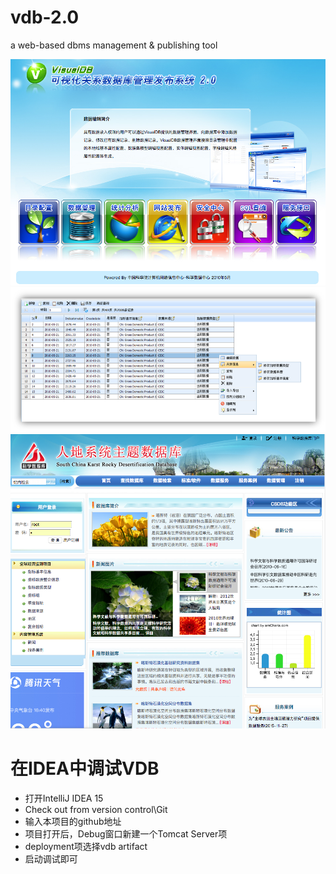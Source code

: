 # vdb-2.0
a web-based dbms management &amp; publishing tool


<img src='docs/screen1.png'>

<img src='docs/screen2.png'>

<img src='docs/screen3.png'>

# 在IDEA中调试VDB

* 打开IntelliJ IDEA 15
* Check out from version control\Git
* 输入本项目的github地址
* 项目打开后，Debug窗口新建一个Tomcat Server项
* deployment项选择vdb artifact
* 启动调试即可 
